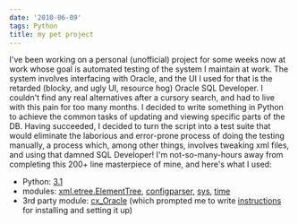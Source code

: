 ```yaml
---
date: '2010-06-09'
tags: Python
title: my pet project
---
```


I\'ve been working on a personal (unofficial) project for some weeks now
at work whose goal is automated testing of the system I maintain at
work. The system involves interfacing with Oracle, and the UI I used for
that is the retarded (blocky, and ugly UI, resource hog) Oracle SQL
Developer. I couldn\'t find any real alternatives after a cursory
search, and had to live with this pain for too many months. I decided to
write something in Python to achieve the common tasks of updating and
viewing specific parts of the DB. Having succeeded, I decided to turn
the script into a test suite that would eliminate the laborious and
error-prone process of doing the testing manually, a process which,
among other things, involves tweaking xml files, and using that damned
SQL Developer! I\'m not-so-many-hours away from completing this 200+
line masterpiece of mine, and here\'s what I used:

-   Python: [3.1]
-   modules: [xml.etree.ElementTree], [configparser], [sys], [time]
-   3rd party module: [cx\_Oracle] (which prompted me to write
    [instructions] for installing and setting it up)

  [3.1]: http://docs.python.org/py3k/
  [xml.etree.ElementTree]: http://docs.python.org/py3k/library/xml.etree.elementtree.html#module-xml.etree.ElementTree
  [configparser]: http://docs.python.org/py3k/library/configparser.html#module-configparser
  [sys]: http://docs.python.org/py3k/library/sys
  [time]: http://docs.python.org/py3k/library/time
  [cx\_Oracle]: http://cx-oracle.sourceforge.net/html/index.html
  [instructions]: http://tshepang.net/accessing-oracle-db-using-python-in-debian
